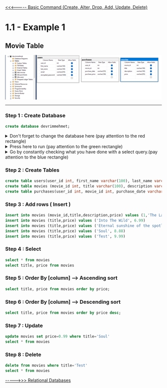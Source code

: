 [<<<----- Basic Command (Create, Alter, Drop, Add, Update, Delete)](../../../topics/basic.commands.md)
# 1.1 - Example 1 

## Movie Table

![devrimmehmet](https://raw.githubusercontent.com/devrimmehmet/SQL/main/images/table-for-example.png)

---
### Step 1 : Create Database
```sql
create database devrimmehmet;
```

<details>
  <summary>
  Don't forget to change the database here (pay attention to the red rectangle)
  </summary>

![dont-forget-change-db](https://raw.githubusercontent.com/devrimmehmet/SQL/main/images/select-table-and-execute.png)
</details>
<details>
  <summary>
Press here to run (pay attention to the green rectangle)
  </summary>

![dont-forget-change-db](https://raw.githubusercontent.com/devrimmehmet/SQL/main/images/select-table-and-execute.png)
</details>
<details>
  <summary>
Go by constantly checking what you have done with a select query.(pay attention to the blue rectangle)
  </summary>

![dont-forget-change-db](https://raw.githubusercontent.com/devrimmehmet/SQL/main/images/select-table-and-execute.png)
</details>





### Step 2 : Create Tables
```sql
create table users(user_id int, first_name varchar(100), last_name varchar(100), email varchar(255), encrypted_password varchar(1000));
create table movies (movie_id int, title varchar(100), description varchar(100), price varchar(255));
create table purchases(user_id int, movie_id int, purchase_date varchar(255), purchase_price varchar(100));
```
### Step 3 : Add rows ( Insert )
```sql
insert into movies (movie_id,title,description,price) values (1,'The Last Of Castle', 'Movie or Documentary', 4.99)
insert into movies (title,price) values ('Into The Wild', 6.99)
insert into movies (title,price) values ('Eternal sunshine of the spotless mind', 7.99)
insert into movies (title,price) values ('Soul', 8.88)
insert into movies (title,price) values ('Test', 9.99)
```
### Step 4 : Select
```sql
select * from movies
select title, price from movies
```
### Step 5 : Order By [column] --> Ascending sort 
```sql
select title, price from movies order by price; 
```
### Step 6 : Order By [column] --> Descending sort 
```sql
select title, price from movies order by price desc;
```
### Step 7 : Update
```sql
update movies set price=0.99 where title='Soul' 
select * from movies
```
### Step 8 : Delete

```sql
delete from movies where title='Test'
select * from movies
```


[----->>> Relational Databases](../../../topics/relational.databases.md)
